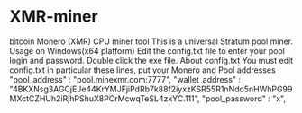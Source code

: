 # XMR-miner
bitcoin  Monero (XMR) CPU miner tool  This is a universal Stratum pool miner.  Usage on Windows(x64 platform)  Edit the config.txt file to enter your pool login and password. Double click the exe file. About config.txt  You must edit config.txt in particular these lines, put your Monero and Pool addresses  "pool_address" : "pool.minexmr.com:7777", "wallet_address" : "4BKXNsg3AGCjEJe44KrYMJFjiPdRb7k88f2iyxzKSR55R1nNdo5nHWhPG99MXctCZHUh2iRjhPShuX8PCrMcwqTeSL4zxYC.111", "pool_password" : "x",
